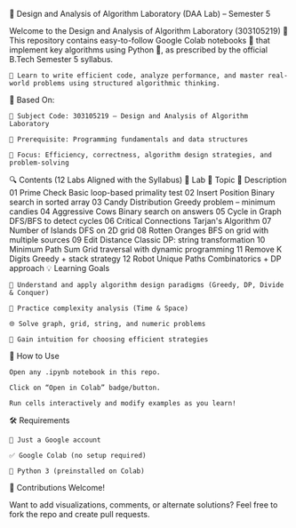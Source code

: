 📘 Design and Analysis of Algorithm Laboratory (DAA Lab) – Semester 5

Welcome to the Design and Analysis of Algorithm Laboratory (303105219) 🌟
This repository contains easy-to-follow Google Colab notebooks 🧪 that implement key algorithms using Python 🐍, as prescribed by the official B.Tech Semester 5 syllabus.

    🚀 Learn to write efficient code, analyze performance, and master real-world problems using structured algorithmic thinking.

🧾 Based On:

    📄 Subject Code: 303105219 – Design and Analysis of Algorithm Laboratory

    📘 Prerequisite: Programming fundamentals and data structures

    🎯 Focus: Efficiency, correctness, algorithm design strategies, and problem-solving

🔍 Contents (12 Labs Aligned with the Syllabus)
🔢 Lab	📂 Topic	📄 Description
01	Prime Check	Basic loop-based primality test
02	Insert Position	Binary search in sorted array
03	Candy Distribution	Greedy problem – minimum candies
04	Aggressive Cows	Binary search on answers
05	Cycle in Graph	DFS/BFS to detect cycles
06	Critical Connections	Tarjan's Algorithm
07	Number of Islands	DFS on 2D grid
08	Rotten Oranges	BFS on grid with multiple sources
09	Edit Distance	Classic DP: string transformation
10	Minimum Path Sum	Grid traversal with dynamic programming
11	Remove K Digits	Greedy + stack strategy
12	Robot Unique Paths	Combinatorics + DP approach
💡 Learning Goals

    🧠 Understand and apply algorithm design paradigms (Greedy, DP, Divide & Conquer)

    🧮 Practice complexity analysis (Time & Space)

    🌐 Solve graph, grid, string, and numeric problems

    🔎 Gain intuition for choosing efficient strategies

🚀 How to Use

    Open any .ipynb notebook in this repo.

    Click on “Open in Colab” badge/button.

    Run cells interactively and modify examples as you learn!

🛠️ Requirements

    📍 Just a Google account

    ✅ Google Colab (no setup required)

    🔢 Python 3 (preinstalled on Colab)

🙌 Contributions Welcome!

Want to add visualizations, comments, or alternate solutions? Feel free to fork the repo and create pull requests.
